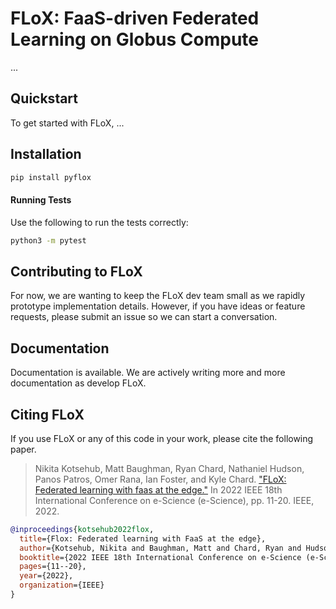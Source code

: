 # FLoX: FaaS-driven Federated Learning on Globus Compute
...

## Quickstart
To get started with FLoX, ...

## Installation

```bash
pip install pyflox
````

#### Running Tests
Use the following to run the tests correctly:
```bash
python3 -m pytest
```

## Contributing to FLoX
For now, we are wanting to keep the FLoX dev team small as we rapidly prototype implementation details. However, 
if you have ideas or feature requests, please submit an issue so we can start a conversation.

## Documentation
Documentation is available. We are actively writing more and more documentation as develop FLoX.  

## Citing FLoX
If you use FLoX or any of this code in your work, please cite the following paper.
> Nikita Kotsehub, Matt Baughman, Ryan Chard, Nathaniel Hudson, Panos Patros, Omer Rana, Ian Foster, and Kyle Chard. ["FLoX: Federated learning with faas at the edge."](https://ieeexplore.ieee.org/document/9973578) In 2022 IEEE 18th International Conference on e-Science (e-Science), pp. 11-20. IEEE, 2022.

```bibtex
@inproceedings{kotsehub2022flox,
  title={Flox: Federated learning with FaaS at the edge},
  author={Kotsehub, Nikita and Baughman, Matt and Chard, Ryan and Hudson, Nathaniel and Patros, Panos and Rana, Omer and Foster, Ian and Chard, Kyle},
  booktitle={2022 IEEE 18th International Conference on e-Science (e-Science)},
  pages={11--20},
  year={2022},
  organization={IEEE}
}
```